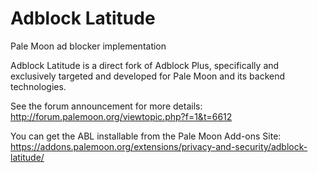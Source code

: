Adblock Latitude
================

Pale Moon ad blocker implementation

Adblock Latitude is a direct fork of Adblock Plus, specifically and exclusively targeted and developed for Pale Moon and its backend technologies.

See the forum announcement for more details: http://forum.palemoon.org/viewtopic.php?f=1&t=6612

You can get the ABL installable from the Pale Moon Add-ons Site: https://addons.palemoon.org/extensions/privacy-and-security/adblock-latitude/
